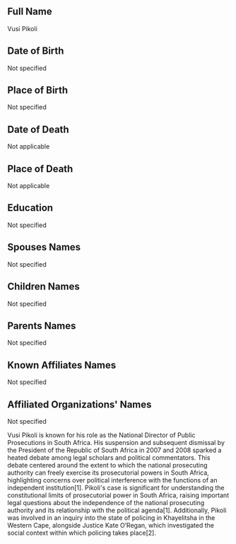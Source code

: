 ## Full Name
Vusi Pikoli

## Date of Birth
Not specified

## Place of Birth
Not specified

## Date of Death
Not applicable

## Place of Death
Not applicable

## Education
Not specified

## Spouses Names
Not specified

## Children Names
Not specified

## Parents Names
Not specified

## Known Affiliates Names
Not specified

## Affiliated Organizations' Names
Not specified

Vusi Pikoli is known for his role as the National Director of Public Prosecutions in South Africa. His suspension and subsequent dismissal by the President of the Republic of South Africa in 2007 and 2008 sparked a heated debate among legal scholars and political commentators. This debate centered around the extent to which the national prosecuting authority can freely exercise its prosecutorial powers in South Africa, highlighting concerns over political interference with the functions of an independent institution[1]. Pikoli's case is significant for understanding the constitutional limits of prosecutorial power in South Africa, raising important legal questions about the independence of the national prosecuting authority and its relationship with the political agenda[1]. Additionally, Pikoli was involved in an inquiry into the state of policing in Khayelitsha in the Western Cape, alongside Justice Kate O’Regan, which investigated the social context within which policing takes place[2].

